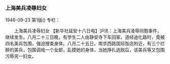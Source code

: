 ### 上海美兵凌辱妇女

1946-09-23
第1版()
专栏：

　　上海美兵凌辱妇女
    【新华社延安十八日电】沪讯：上海美兵凌辱同胞事件，继续发生。八月二十三日晚，有学生二人由静安寺下车回家，道经迪化路时，竟被四名美兵包围，强迫搜查身体。八月二十五日，南京西路国际饭店附近，有三个烂醉的美兵，包围调戏一个女郎，乱摸她的身体，当她挣扎逃脱后，该美兵等又包围污辱另一妇女。
